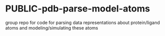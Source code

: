 # PUBLIC-pdb-parse-model-atoms
group repo for code for parsing data representations about protein/ligand atoms and modeling/simulating these atoms
